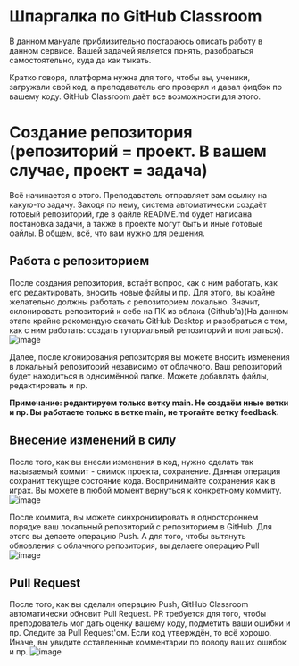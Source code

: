 # Шпаргалка по GitHub Classroom

В данном мануале приблизительно постараюсь описать работу в данном сервисе. Вашей задачей является понять, разобраться самостоятельно, куда да как тыкать.

Кратко говоря, платформа нужна для того, чтобы вы, ученики, загружали свой код, а преподаватель его проверял и давал фидбэк по вашему коду. GitHub Classroom даёт все возможности для этого.

# Создание репозитория (репозиторий = проект. В вашем случае, проект = задача)

 Всё начинается с этого. Преподаватель отправляет вам ссылку на какую-то задачу. Заходя по нему, система автоматически создаёт готовый репозиторий, где в файле README.md будет написана постановка задачи, а также в проекте могут быть и иные готовые файлы. В общем, всё, что вам нужно для решения.
 
 ## Работа с репозиторием
 
 После создания репозитория, встаёт вопрос, как с ним работать, как его редактировать, вносить новые файлы и пр. Для этого, вы крайне желательно должны работать с репозиторием локально. Значит, склонировать репозиторий к себе на ПК из облака (Github'а)(На данном этапе крайне рекомендую скачать GitHub Desktop и разобраться с тем, как с ним работать: создать туториальный репозиторий и поиграться).
 ![image](https://user-images.githubusercontent.com/113031927/215781050-47f1ef63-5b81-434a-84c1-e748908b2ebe.png)


Далее, после клонирования репозитория вы можете вносить изменения в локальный репозиторий независимо от облачного. Ваш репозиторий будет находиться в одноимённой папке. Можете добавлять файлы, редактировать и пр.

**Примечание: редактируем только ветку main. Не создаём иные ветки и пр. Вы работаете только в ветке main, не трогайте ветку feedback.**

## Внесение изменений в силу

После того, как вы внесли изменения в код, нужно сделать так называемый коммит - снимок проекта, сохранение. Данная операция сохранит текущее состояние кода. Воспринимайте сохранения как в играх. Вы можете в любой момент вернуться к конкретному коммиту.
![image](https://user-images.githubusercontent.com/113031927/215781514-82901146-a487-4563-9a26-4359177fb0ee.png)


После коммита, вы можете синхронизировать в одностороннем порядке ваш локальный репозиторий с репозиторием в GitHub. Для этого вы делаете операцию Push. А для того, чтобы вытянуть обновления с облачного репозитория, вы делаете операцию Pull
![image](https://user-images.githubusercontent.com/113031927/215781707-7fcfe039-3530-4adf-a2d5-e2090f23bf06.png)



## Pull Request

После того, как вы сделали операцию Push, GitHub Classroom автоматически обновит Pull Request. PR требуется для того, чтобы преподователь мог дать оценку вашему коду, подметить ваши ошибки и пр. Следите за Pull Request'ом. Если код утверждён, то всё хорошо. Иначе, вы увидите оставленные комментарии по поводу ваших ошибок и пр.
![image](https://user-images.githubusercontent.com/113031927/215782072-56e0919d-fc3f-4884-8db6-e02cd4cf7c5b.png)


